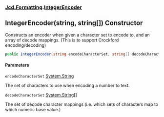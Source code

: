 ### [Jcd.Formatting](Jcd.Formatting.md 'Jcd.Formatting').[IntegerEncoder](Jcd.Formatting.IntegerEncoder.md 'Jcd.Formatting.IntegerEncoder')

## IntegerEncoder(string, string[]) Constructor

Constructs an encoder when given a character set to encode to, and an array of decode
mappings. (This is to support Crockford encoding/decoding)

```csharp
public IntegerEncoder(string encodeCharacterSet, string[] decodeCharacterSet);
```
#### Parameters

<a name='Jcd.Formatting.IntegerEncoder.IntegerEncoder(string,string[]).encodeCharacterSet'></a>

`encodeCharacterSet` [System.String](https://docs.microsoft.com/en-us/dotnet/api/System.String 'System.String')

The set of characters to use when encoding a number to text.

<a name='Jcd.Formatting.IntegerEncoder.IntegerEncoder(string,string[]).decodeCharacterSet'></a>

`decodeCharacterSet` [System.String](https://docs.microsoft.com/en-us/dotnet/api/System.String 'System.String')[[]](https://docs.microsoft.com/en-us/dotnet/api/System.Array 'System.Array')

The set of decode character mappings (i.e. which sets of characters map to which numeric
base value.)
